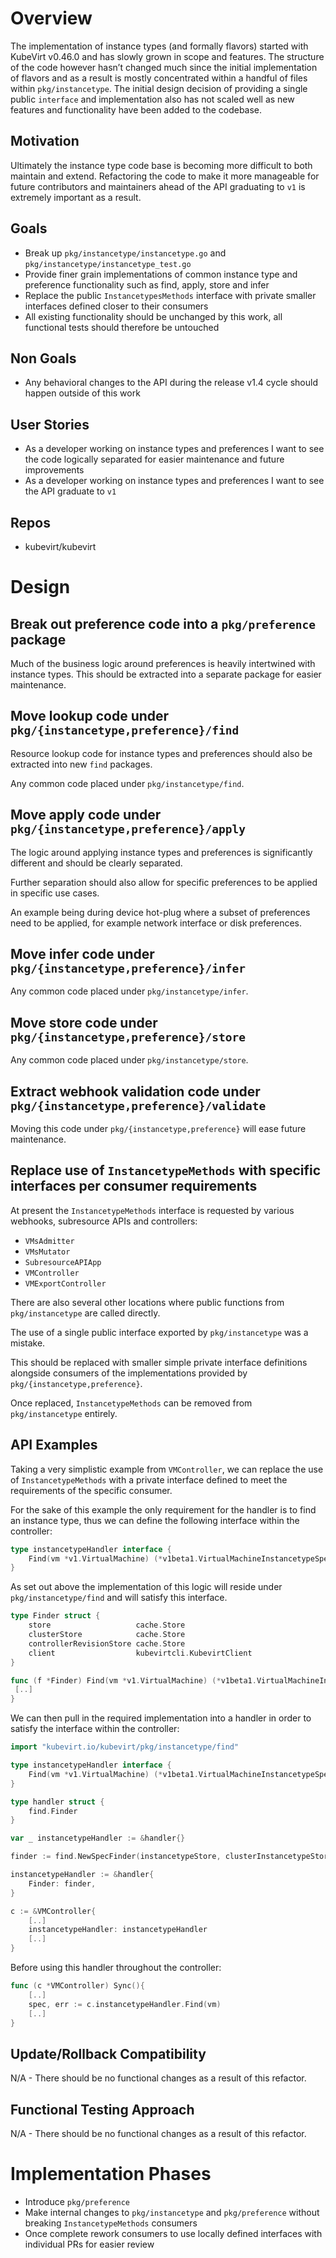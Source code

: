 # Overview

The implementation of instance types (and formally flavors) started with KubeVirt v0.46.0 and has slowly grown in scope and features. The structure of the code however hasn’t changed much since the initial implementation of flavors and as a result is mostly concentrated within a handful of files within `pkg/instancetype`. The initial design decision of providing a single public `interface` and implementation also has not scaled well as new features and functionality have been added to the codebase.

## Motivation

Ultimately the instance type code base is becoming more difficult to both maintain and extend. Refactoring the code to make it more manageable for future contributors and maintainers ahead of the API graduating to `v1` is extremely important as a result.

## Goals

* Break up `pkg/instancetype/instancetype.go` and `pkg/instancetype/instancetype_test.go`  
* Provide finer grain implementations of common instance type and preference functionality such as find, apply, store and infer  
* Replace the public `InstancetypesMethods` interface with private smaller interfaces defined closer to their consumers
* All existing functionality should be unchanged by this work, all functional tests should therefore be untouched

## Non Goals

* Any behavioral changes to the API during the release v1.4 cycle should happen outside of this work

## User Stories

* As a developer working on instance types and preferences I want to see the code logically separated for easier maintenance and future improvements
* As a developer working on instance types and preferences I want to see the API graduate to `v1`

## Repos

* kubevirt/kubevirt

# Design

## Break out preference code into a `pkg/preference` package

Much of the business logic around preferences is heavily intertwined with instance types. This should be extracted into a separate package for easier maintenance.

## Move lookup code under `pkg/{instancetype,preference}/find`

Resource lookup code for instance types and preferences should also be extracted into new `find` packages.

Any common code placed under `pkg/instancetype/find`.

## Move apply code under `pkg/{instancetype,preference}/apply`

The logic around applying instance types and preferences is significantly different and should be clearly separated.

Further separation should also allow for specific preferences to be applied in specific use cases.

An example being during device hot-plug where a subset of preferences need to be applied, for example network interface or disk preferences.

## Move infer code under `pkg/{instancetype,preference}/infer`

Any common code placed under `pkg/instancetype/infer`.

## Move store code under `pkg/{instancetype,preference}/store`

Any common code placed under `pkg/instancetype/store`.

## Extract webhook validation code under `pkg/{instancetype,preference}/validate`

Moving this code under `pkg/{instancetype,preference}` will ease future maintenance.

## Replace use of `InstancetypeMethods` with specific interfaces per consumer requirements

At present the `InstancetypeMethods` interface is requested by various webhooks, subresource APIs and controllers:

* `VMsAdmitter`  
* `VMsMutator`  
* `SubresourceAPIApp`  
* `VMController`  
* `VMExportController`

There are also several other locations where public functions from `pkg/instancetype` are called directly.

The use of a single public interface exported by `pkg/instancetype` was a mistake.

This should be replaced with smaller simple private interface definitions alongside consumers of the implementations provided by `pkg/{instancetype,preference}`.

Once replaced, `InstancetypeMethods` can be removed from `pkg/instancetype` entirely.

## API Examples

Taking a very simplistic example from  `VMController`, we can replace the use of `InstancetypeMethods` with a private interface defined to meet the requirements of the specific consumer.

For the sake of this example the only requirement for the handler is to find an instance type, thus we can define the following interface within the controller:

```go
type instancetypeHandler interface {
    Find(vm *v1.VirtualMachine) (*v1beta1.VirtualMachineInstancetypeSpec, error)
}
```

As set out above the implementation of this logic will reside under `pkg/instancetype/find` and will satisfy this interface.

```go
type Finder struct {
    store                   cache.Store
    clusterStore            cache.Store
    controllerRevisionStore cache.Store
    client                  kubevirtcli.KubevirtClient
}

func (f *Finder) Find(vm *v1.VirtualMachine) (*v1beta1.VirtualMachineInstancetypeSpec, error) {
 [..]
}
```

We can then pull in the required implementation into a handler in order to satisfy the interface within the controller:

```go
import "kubevirt.io/kubevirt/pkg/instancetype/find"

type instancetypeHandler interface {
    Find(vm *v1.VirtualMachine) (*v1beta1.VirtualMachineInstancetypeSpec, error)
}

type handler struct {
    find.Finder
}

var _ instancetypeHandler := &handler{}

finder := find.NewSpecFinder(instancetypeStore, clusterInstancetypeStore, controllerRevisionStore, virtClient),

instancetypeHandler := &handler{
    Finder: finder,
}

c := &VMController{
    [..]
    instancetypeHandler: instancetypeHandler
    [..]
}
```

Before using this handler throughout the controller:

```go
func (c *VMController) Sync(){
    [..]
    spec, err := c.instancetypeHandler.Find(vm)
    [..]
}
```

## Update/Rollback Compatibility

N/A - There should be no functional changes as a result of this refactor.

## Functional Testing Approach

N/A - There should be no functional changes as a result of this refactor.

# Implementation Phases

* Introduce `pkg/preference`
* Make internal changes to `pkg/instancetype` and `pkg/preference` without breaking `InstancetypeMethods` consumers
* Once complete rework consumers to use locally defined interfaces with individual PRs for easier review

